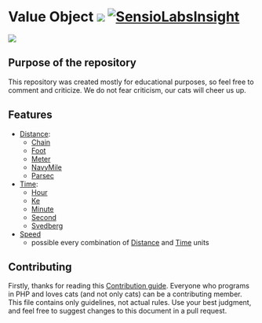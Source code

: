 # Value Object ![](https://travis-ci.org/purringCatFoundation/ValueObject.svg?branch=master) [![SensioLabsInsight](https://insight.sensiolabs.com/projects/2a6dda28-2a77-4e04-8d55-efee3b5c448e/mini.png)](https://insight.sensiolabs.com/projects/2a6dda28-2a77-4e04-8d55-efee3b5c448e)

![](https://media.giphy.com/media/fAT2Db0j0Mblu/giphy.gif)


## Purpose of the repository

This repository was created mostly for educational purposes, so feel free to comment and criticize.
We do not fear criticism, our cats will cheer us up.

## Features
 - [Distance](src/Distance):
    - [Chain](src/Distance/Chain.php)
    - [Foot](src/Distance/Foot.php)
    - [Meter](src/Distance/Meter.php)
    - [NavyMile](src/Distance/NavyMile.php)
    - [Parsec](src/Distance/Parsec.php)
 - [Time](src/Time):
    - [Hour](src/Time/Hour.php)
    - [Ke](src/Time/Ke.php)
    - [Minute](src/Time/Minute.php)
    - [Second](src/Time/Second.php)
    - [Svedberg](src/Time/Svedberg.php)
 - [Speed](src/Speed/Speed.php)
    - possible every combination of [Distance](src/Distance) and [Time](src/Time) units  
    
    
 

## Contributing

Firstly, thanks for reading this [Contribution guide](CONTRIBUTING.md).
Everyone who programs in PHP and loves cats (and not only cats) can be a contributing member.
This file contains only guidelines, not actual rules. Use your best judgment, and feel free to suggest changes to this document in a pull request.
